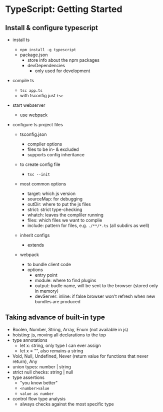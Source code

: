 # TypeScript: Getting Started

## Install & configure typescript

- install ts
  - `npm install -g typescript`
  - package.json
    - store info about the npm packages
    - devDependencies
      - only used for development

- compile ts
  - `tsc app.ts`
  - with tsconfig just `tsc`

- start webserver
  - use webpack

- configure ts project files
  - tsconfig.json
    - compiler options
    - files to be in- & excluded
    - supports config inheritance
  - to create config file
    - `tsc --init`
  - most common options
    - target: which js version
    - sourceMap: for debugging
    - outDir: where to put the js files
    - strict: strict type-checking
    - whatch: leaves the compliler running
    - files: which files we want to complie
    - include: pattern for files, e.g. `./**/*.ts` (all subdirs as well)
  - inherit configs
    - extends

  - webpack
    - to bundle client code
    - options
      - entry point
      - module: where to find plugins
      - output: budle name, will be sent to the browser (stored only in memory)
      - devServer: inline: if false browser won't refresh when new bundles are produced

## Taking advance of built-in type

- Boolen, Number, String, Array, Enum (not available in js)
- hoisting: js, moving all declarations to the top
- type annotations
  - let x: string, only type I can ever assign
  - let x = "", also remains a string
- Void, Null, Undefined, Never (return value for functions that never return), Any
- union types: number | string
- strict null checks: string | null
- type assertions
  - "you know better"
  - `<number>value`
  - `value as number`
- control flow type analysis
  - always checks against the most specific type
